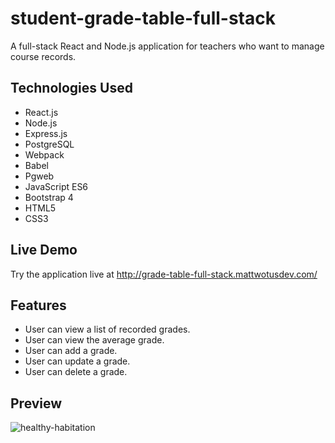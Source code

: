 # student-grade-table-full-stack
A full-stack React and Node.js application for teachers who want to manage course records.

## Technologies Used

- React.js
- Node.js
- Express.js
- PostgreSQL
- Webpack
- Babel
- Pgweb
- JavaScript ES6
- Bootstrap 4  
- HTML5
- CSS3

## Live Demo

Try the application live at http://grade-table-full-stack.mattwotusdev.com/

## Features

- User can view a list of recorded grades.
- User can view the average grade.
- User can add a grade.
- User can update a grade.
- User can delete a grade.

## Preview

![healthy-habitation](assets/student-grade-table-full-stack.gif)
